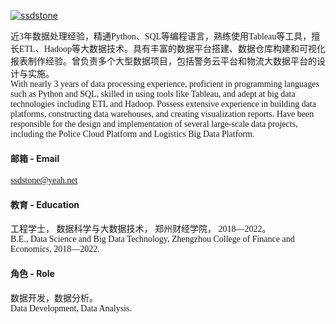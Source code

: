 <style>
@font-face {
  font-family: '宋体';
  src: local('宋体');
}

@font-face {
  font-family: 'Times New Roman';
  src: local('Times New Roman');
}
</style>

[![ssdstone](https://img.shields.io/badge/ssdstone-github-blue?logo=github)](https://github.com/ssdstone)

<span style="font-family: '宋体'">近3年数据处理经验，精通Python、SQL等编程语言，熟练使用Tableau等工具，擅长ETL、Hadoop等大数据技术。具有丰富的数据平台搭建、数据仓库构建和可视化报表制作经验。曾负责多个大型数据项目，包括警务云平台和物流大数据平台的设计与实施。</span>\
<span style="font-family: 'Times New Roman'">With nearly 3 years of data processing experience, proficient in programming languages such as Python and SQL, skilled in using tools like Tableau, and adept at big data technologies including ETL and Hadoop. Possess extensive experience in building data platforms, constructing data warehouses, and creating visualization reports. Have been responsible for the design and implementation of several large-scale data projects, including the Police Cloud Platform and Logistics Big Data Platform.</span>


#### 邮箱 - Email
<span style="font-family: 'Times New Roman'">ssdstone@yeah.net</span>


#### 教育 - Education
<span style="font-family: '宋体'">工程学士， 数据科学与大数据技术， 郑州财经学院， 2018—2022。</span>\
<span style="font-family: 'Times New Roman'">B.E., Data Science and Big Data Technology, Zhengzhou College of Finance and Economics, 2018—2022.</span>


#### 角色 - Role
<span style="font-family: '宋体'">数据开发，数据分析。</span>\
<span style="font-family: 'Times New Roman'">Data Development, Data Analysis.</span>


